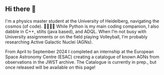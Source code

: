 ## Hi there 👋

I'm a physics master student at the University of Heidelberg, navigating the cosmos (of code). 🌌👩🏽‍💻
While Python is my main coding companion, I also dabble in C++, stilts (java based), and ADQL. 
When I’m not busy with University assignments or on the field playing Volleyball, I'm probably researching Active Galactic Nuclei (AGNs). 

From April to September 2024 I completed an internship at the European Space Astronomy Centre (ESAC) creating a catalogue of known AGNs from observations in the JWST archive. The Catalogue is currently in prep., but once released will be available on this page!

